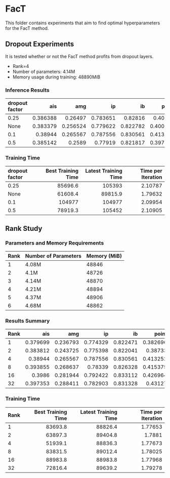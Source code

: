 # FacT
This folder contains experiments that aim to find optimal hyperparameters for the FacT method.
## Dropout Experiments
It is tested whether or not the FacT method profits from dropout layers. 
- Rank=4
- Number of parameters: 4.14M
- Memory usage during training: 48890MiB

### Inference Results

|dropout factor|      ais |      amg |       ip |       ib |    point |      box |
|:------------|---------:|---------:|---------:|---------:|---------:|---------:|
|        0.25 | 0.386388 | 0.26497  | 0.783651 | 0.82816  | 0.40846  | 0.64648  |
|        None | 0.383379 | 0.256524 | 0.779622 | 0.822782 | 0.400679 | 0.64233  |
|        0.1  | 0.38944  | 0.265567 | 0.787556 | 0.830561 | 0.413252 | 0.649592 |
|        0.5  | 0.385142 | 0.2589   | 0.77919  | 0.821817 | 0.397363 | 0.640852 |
### Training Time

| dropout factor    |   Best Training Time |   Latest Training Time |   Time per Iteration |
|:------------------|---------------------:|-----------------------:|---------------------:|
|        0.25       |              85696.6 |               105393   |              2.10787 |
|        None       |              61608.4 |                89815.9 |              1.79632 |
|        0.1        |             104977   |               104977   |              2.09954 |
|        0.5        |              78919.3 |               105452   |              2.10905 |


## Rank Study

### Parameters and Memory Requirements

| Rank | Number of Parameters | Memory (MiB) |
|------|----------------------|--------------|
| 1    | 4.08M                | 48846        |
| 2    | 4.1M                 | 48726        |
| 3    | 4.14M                | 48870        |
| 4    | 4.21M                | 48894        |
| 5    | 4.37M                | 48906        |
| 6    | 4.68M                | 48862        |


### Results Summary

| Rank        |      ais |      amg |       ip |       ib |    point |      box |
|:------------|---------:|---------:|---------:|---------:|---------:|---------:|
| 1           | 0.379699 | 0.236793 | 0.774329 | 0.822471 | 0.382696 | 0.630324 |
| 2           | 0.383812 | 0.243725 | 0.775398 | 0.822041 | 0.38733  | 0.63805  |
| 4           | 0.38944  | 0.265567 | 0.787556 | 0.830561 | 0.413252 | 0.649592 |
| 8           | 0.393855 | 0.268637 | 0.78339  | 0.826328 | 0.415375 | 0.648752 |
| 16          | 0.3986   | 0.281944 | 0.792422 | 0.833112 | 0.426964 | 0.655786 |
| 32          | 0.397353 | 0.288411 | 0.782903 | 0.831328 | 0.43127  | 0.657162 |


### Training Time

| Rank              |   Best Training Time |   Latest Training Time |   Time per Iteration |
|:------------------|---------------------:|-----------------------:|---------------------:|
| 1                 |              83693.8 |                88826.4 |              1.77653 |
| 2                 |              63897.3 |                89404.8 |              1.7881  |
| 4                 |              51939.1 |                88836.3 |              1.77673 |
| 8                 |              83831.5 |                89012.4 |              1.78025 |
| 16                |              88983.8 |                88983.8 |              1.77968 |
| 32                |              72816.4 |                89639.2 |              1.79278 |